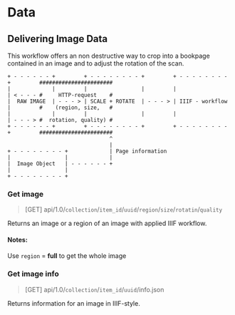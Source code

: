 # Data

## Delivering Image Data

This workflow offers an non destructive way to crop into a bookpage contained in an image and to adjust the rotation of the scan.

```
+ - - - - - - +         + - - - - - - - - +         + - - - - - - - - +         #######################
|             |         |                 |         |                 | < - - - #     HTTP-request    #
|  RAW IMAGE  | - - - > | SCALE + ROTATE  | - - - > | IIIF - workflow |         #    (region, size,   #
|             |         |                 |         |                 | - - - > #  rotation, quality) #
+ - - - - - - +         + - - - - - - - - +         + - - - - - - - - +         #######################
                                ^
                                |
+ - - - - - - - - +             | Page information
|                 |             |
|  Image Object   | - - - - - - +
|                 |
+ - - - - - - - - +
```



### Get image

> [GET] api/1.0/`collection`/`item_id`/`uuid`/`region`/`size`/`rotatin`/`quality`

Returns an image or a region of an image with applied IIIF workflow.



#### Notes:

Use `region` = **full** to get the whole image



### Get image info

> [GET] api/1.0/`collection`/`item_id`/`uuid`/info.json

Returns information for an image in IIIF-style.





